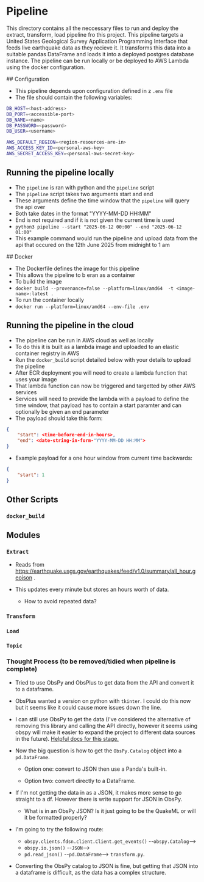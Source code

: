 # Pipeline

This directory contains all the neccessary files to run and deploy the extract, transform, load pipeline fro this project. This pipeline targets a United States Geological Survey Application Programming Interface that feeds live earthquake data as they recieve it. It transforms this data into a suitable pandas DataFrame and loads it into a deployed postgres database instance. The pipeline can be run locally or be deployed to AWS Lambda using the docker configuration.

## Configuration

- This pipeline depends upon configuration defined in z `.env` file
- The file should contain the following variables:
```sh
DB_HOST=<host-address>
DB_PORT=<accessible-port>
DB_NAME=<name>
DB_PASSWORD=<password>
DB_USER=<username>

AWS_DEFAULT_REGION=<region-resources-are-in>
AWS_ACCESS_KEY_ID=<personal-aws-key>
AWS_SECRET_ACCESS_KEY=<personal-aws-secret-key>
```

## Running the pipeline locally

- The `pipeline` is ran with python and the `pipeline` script
- The `pipeline` script takes two arguments start and end
- These arguments define the time window that the `pipeline` will query the api over
- Both take dates in the format "YYYY-MM-DD HH:MM"
- End is not required and if it is not given the current time is used
- `python3 pipeline --start "2025-06-12 00:00" --end "2025-06-12 01:00"`
- This example command would run the pipeline and upload data from the api that occured on the 12th June 2025 from midnight to 1 am

## Docker

- The Dockerfile defines the image for this pipeline
- This allows the pipeline to b eran as a container
- To build the image
- `docker build --provenance=false --platform=linux/amd64  -t <image-name>:latest .`
- To run the container locally
- `docker run --platform=linux/amd64 --env-file .env`

## Running the pipeline in the cloud

- The pipeline can be run in AWS cloud as well as locally
- To do this it is built as a lambda image and uploaded to an elastic container registry in AWS
- Run the `docker_build` script detailed below with your details to upload the pipeline
- After ECR deployment you will need to create a lambda function that uses your image
- That lambda function can now be triggered and targetted by other AWS services
- Services will need to provide the lambda with a payload to define the time window, that payload has to contain a start paramter and can optionally be given an end parameter
- The payload should take this form:
```json
{
    "start": <time-before-end-in-hours>,
    "end": <date-string-in-form-"YYYY-MM-DD HH:MM">
}
```
- Example payload for a one hour window from current time backwards:
```json
{
    "start": 1
}
```

## Other Scripts

### `docker_build`

## Modules

### `Extract`

- Reads from https://earthquake.usgs.gov/earthquakes/feed/v1.0/summary/all_hour.geojson .

- This updates every minute but stores an hours worth of data.

    - How to avoid repeated data?

### `Transform`

### `Load`

### `Topic`


### Thought Process (to be removed/tidied when pipeline is complete)

- Tried to use ObsPy and ObsPlus to get data from the API and convert it to a dataframe.

- ObsPlus wanted a version on python with `tkinter`. I could do this now but it seems like it could cause more issues down the line.

- I can still use ObsPy to get the data (I've considered the alternative of removing this library and calling the API directly, however it seems using obspy will make it easier to expand the project to different data sources in the future). [Helpful docs for this stage.](https://docs.obspy.org/tutorial/code_snippets/retrieving_data_from_datacenters.html#the-fdsn-web-services)

- Now the big question is how to get the `ObsPy.Catalog` object into a `pd.DataFrame`.

    - Option one: convert to JSON then use a Panda's built-in.

    - Option two: convert directly to a DataFrame.

- If I'm not getting the data in as a JSON, it makes more sense to go straight to a df. However there is write support for JSON in ObsPy.

    - What is in an ObsPy JSON? Is it just going to be the QuakeML or will it be formatted properly?

- I'm going to try the following route:  
    - `obspy.clients.fdsn.client.Client.get_events()` --`obspy.Catalog`-->
    - `obspy.io.json()` --`JSON`-->
    - `pd.read_json()` --`pd.DataFrame`--> `transform.py`.

- Converting the ObsPy catalog to JSON is fine, but getting that JSON into a dataframe is difficult, as the data has a complex structure.
